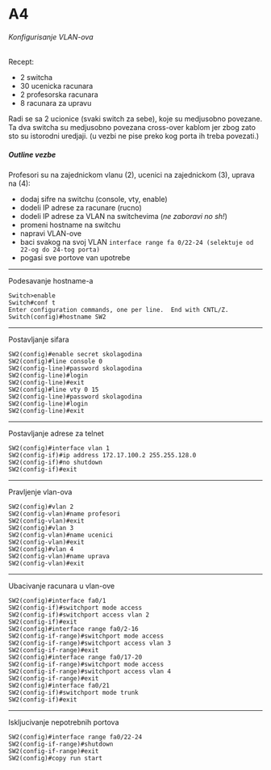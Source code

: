 # A4
###### Konfigurisanje VLAN-ova

Recept:
- 2 switcha
- 30 ucenicka racunara
- 2 profesorska racunara
- 8 racunara za upravu

Radi se sa 2 ucionice (svaki switch za sebe), koje su medjusobno povezane.
Ta dva switcha su medjusobno povezana cross-over kablom jer zbog zato sto su
istorodni uredjaji. (u vezbi ne pise preko kog porta ih treba povezati.)

##### Outline vezbe
Profesori su na zajednickom vlanu (2), ucenici na zajednickom (3), uprava na (4):

- dodaj sifre na switchu (console, vty, enable)
- dodeli IP adrese za racunare (rucno)
- dodeli IP adrese za VLAN na switchevima (_ne zaboravi no sh!_)
- promeni hostname na switchu
- napravi VLAN-ove
- baci svakog na svoj VLAN ```interface range fa 0/22-24 (selektuje od 22-og
  do 24-tog porta)```
- pogasi sve portove van upotrebe

***
Podesavanje hostname-a

    Switch>enable
    Switch#conf t
    Enter configuration commands, one per line.  End with CNTL/Z.
    Switch(config)#hostname SW2
*** 
Postavljanje sifara

    SW2(config)#enable secret skolagodina
    SW2(config)#line console 0
    SW2(config-line)#password skolagodina
    SW2(config-line)#login
    SW2(config-line)#exit
    SW2(config)#line vty 0 15
    SW2(config-line)#password skolagodina
    SW2(config-line)#login
    SW2(config-line)#exit
***
Postavljanje adrese za telnet

    SW2(config)#interface vlan 1
    SW2(config-if)#ip address 172.17.100.2 255.255.128.0
    SW2(config-if)#no shutdown
    SW2(config-if)#exit
***
Pravljenje vlan-ova

    SW2(config)#vlan 2
    SW2(config-vlan)#name profesori
    SW2(config-vlan)#exit
    SW2(config)#vlan 3
    SW2(config-vlan)#name ucenici
    SW2(config-vlan)#exit
    SW2(config)#vlan 4
    SW2(config-vlan)#name uprava
    SW2(config-vlan)#exit 
***
Ubacivanje racunara u vlan-ove

    SW2(config)#interface fa0/1
    SW2(config-if)#switchport mode access
    SW2(config-if)#switchport access vlan 2
    SW2(config-if)#exit
    SW2(config)#interface range fa0/2-16
    SW2(config-if-range)#switchport mode access
    SW2(config-if-range)#switchport access vlan 3
    SW2(config-if-range)#exit
    SW2(config)#interface range fa0/17-20
    SW2(config-if-range)#switchport mode access
    SW2(config-if-range)#switchport access vlan 4
    SW2(config-if-range)#exit
    SW2(config)#interface fa0/21
    SW2(config-if)#switchport mode trunk
    SW2(config-if)#exit
***
Iskljucivanje nepotrebnih portova

    SW2(config)#interface range fa0/22-24
    SW2(config-if-range)#shutdown
    SW2(config-if-range)#exit
    SW2(config)#copy run start
